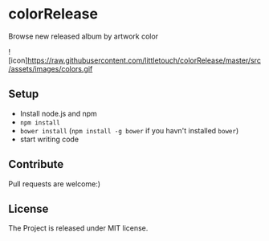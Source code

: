 # colorRelease

Browse new released album by artwork color


![icon]https://raw.githubusercontent.com/littletouch/colorRelease/master/src/assets/images/colors.gif


## Setup

* Install node.js and npm
* `npm install`
* `bower install` (`npm install -g bower` if you havn't installed `bower`)
* start writing code

## Contribute

Pull requests are welcome:)

## License

The Project is released under MIT license.
